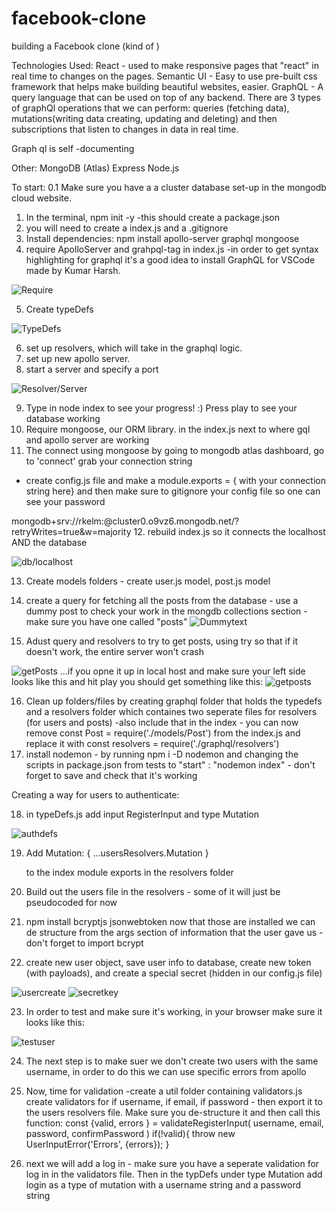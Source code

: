 # facebook-clone
building a Facebook clone (kind of )

Technologies Used:
React - used to make responsive pages that "react" in real time to changes on the pages.
Semantic UI - Easy to use pre-built css framework that helps make building beautiful websites, easier.
GraphQL - A query language that can be used on top of any backend. There are 3 types of graphQl operations that we can perform: queries (fetching data), mutations(writing data creating, updating and deleting) and then subscriptions that listen to changes in data in real time.

Graph ql is self -documenting

Other: MongoDB (Atlas)
    Express
    Node.js

To start: 
0.1 Make sure you have a a cluster database set-up in the mongodb cloud website.
1. In the terminal, npm init -y -this should create a package.json
2. you will need to create a index.js and a .gitignore
3. Install dependencies: npm install apollo-server graphql mongoose
4. require ApolloServer and grahpql-tag in index.js  -in order to get syntax highlighting for graphql it's a good idea to install GraphQL for VSCode made by Kumar Harsh. 

![Require](Assets/Images/Code-creating/Requre-index.js.png)

5. Create typeDefs

![TypeDefs](Assets/Images/Code-creating/typedefs-index.js.png)

6. set up resolvers, which will take in the graphql logic.
7. set up new apollo server. 
8. start a server and specify a port

![Resolver/Server](Assets/Images/Code-creating/resolversandserversetup.png)

9. Type in node index to see your progress! :) Press play to see your database working
10. Require mongoose, our ORM library. in the index.js next to where gql and apollo server are working
11. The connect using mongoose by going to mongodb atlas dashboard, go to 'connect' grab your connection string 
- create config.js file and make a module.exports = { with your connection string here} and then make sure to gitignore your config file so one can see your password

mongodb+srv://rkelm:<password>@cluster0.o9vz6.mongodb.net/<dbname>?retryWrites=true&w=majority
12. rebuild index.js so it connects the localhost AND the database

![db/localhost](Assets/Images/Code-creating/localhostanddb.png)

13. Create models folders - create user.js model, post.js model
14. create a  query for fetching all the posts from the database - use a dummy post to check your work in the mongdb collections section - make sure you have one called "posts"
![Dummytext](Assets/Images/Code-creating/dummytext.png)

15. Adust query and resolvers to try to get posts, using try so that if it doesn't work, the entire server won't crash

![getPosts](Assets/Images/Code-creating/getPosts.png)
...if you opne it up in local host and make sure your left side looks like this and hit play you should get something like this:
![getposts](Assets/Images/Code-creating/getPosts2.png)

16. Clean up folders/files by creating graphql folder that holds the typedefs and a resolvers folder which containes two seperate files for resolvers (for users and posts) -also include that in the index - you can now remove const Post = require('./models/Post') from the index.js and replace it with const resolvers = require('./graphql/resolvers')
17. install nodemon - by running npm i -D nodemon and changing the scripts in package.json from tests to "start" : "nodemon index" - don't forget to save and check that it's working

Creating a way for users to authenticate:

18. in typeDefs.js add input RegisterInput and type Mutation 

![authdefs](Assets/Images/Code-creating/authTypeDefs.png)

19. Add 
 Mutation: {
        ...usersResolvers.Mutation
    } 

    to the index module exports in the resolvers folder 
20. Build out the users file in the resolvers - some of it will just be pseudocoded for now
21. npm install bcryptjs jsonwebtoken now that those are installed we can de structure from the args section of information that the user gave us - don't forget to import bcrypt
22. create new user object, save user info to database, create new token (with payloads), and create a special secret (hidden in our config.js file)

![usercreate](Assets/Images/Code-creating/usercreate.png)
![secretkey](Assets/Images/Code-creating/secretkeysetup.png)

23. In order to test and make sure it's working, in your browser make sure it looks like this:

![testuser](Assets/Images/Code-creating/testuser.png)

24. The next step is to make suer we don't create two users with the same username, in order to do this we can use specific errors from apollo

25. Now, time for validation -create a util folder containing validators.js create validators for if username, if email, if password - then export it to the users resolvers file. Make sure you de-structure it and then call this function: 
 const {valid, errors } = validateRegisterInput(
                username, 
                email, 
                password, 
                confirmPassword
                 )
            if(!valid){
                throw new UserInputError('Errors', {errors});
            }
26. next we will add a log in - make sure you have a seperate validation for log in in the validators file. Then in the typDefs under type Mutation add login as a type of mutation with a username string and a password string